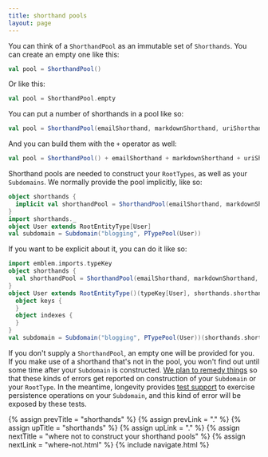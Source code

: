```yaml
---
title: shorthand pools
layout: page
---
```


You can think of a `ShorthandPool` as an immutable set of
`Shorthands`. You can create an empty one like this:

```scala
val pool = ShorthandPool()
```

Or like this:

```scala
val pool = ShorthandPool.empty
```

You can put a number of shorthands in a pool like so:

```scala
val pool = ShorthandPool(emailShorthand, markdownShorthand, uriShorthand)
```

And you can build them with the `+` operator as well:

```scala
val pool = ShorthandPool() + emailShorthand + markdownShorthand + uriShorthand
```

Shorthand pools are needed to construct your `RootTypes`, as
well as your `Subdomains`. We normally provide the pool implicitly,
like so:

```scala
object shorthands {
  implicit val shorthandPool = ShorthandPool(emailShorthand, markdownShorthand, uriShorthand)
}
import shorthands._
object User extends RootEntityType[User]
val subdomain = Subdomain("blogging", PTypePool(User))
```

If you want to be explicit about it, you can do it like so:

```scala
import emblem.imports.typeKey
object shorthands {
  val shorthandPool = ShorthandPool(emailShorthand, markdownShorthand, uriShorthand)
}
object User extends RootEntityType()(typeKey[User], shorthands.shorthandPool) {
  object keys {
  }
  object indexes {
  }
}
val subdomain = Subdomain("blogging", PTypePool(User))(shorthands.shorthandPool)
```

If you don't supply a `ShorthandPool`, an empty one will be provided
for you. If you make use of a shorthand that's not in the pool, you
won't find out until some time after your `Subdomain` is
constructed. [We plan to remedy
things](https://www.pivotaltracker.com/story/show/99755864) so that
these kinds of errors get reported on construction of your `Subdomain`
or your `RootType`. In the meantime, longevity provides [test
support](../testing.html) to exercise persistence operations on your
`Subdomain`, and this kind of error will be exposed by these tests.

{% assign prevTitle = "shorthands" %}
{% assign prevLink = "." %}
{% assign upTitle = "shorthands" %}
{% assign upLink = "." %}
{% assign nextTitle = "where not to construct your shorthand pools" %}
{% assign nextLink = "where-not.html" %}
{% include navigate.html %}

